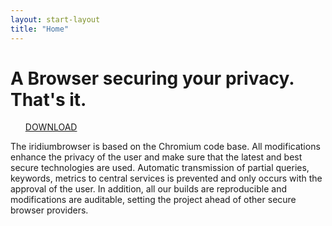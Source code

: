 ```yaml
---
layout: start-layout
title: "Home"
---
```


A Browser securing your privacy. That's it.
================================  
      
<ul class="actions">
<a href="/downloads/" class="button download">DOWNLOAD</a>
</ul>
     
The iridiumbrowser is based on the Chromium code base. All modifications enhance the privacy of the user and make sure that the latest and best secure technologies are used.
Automatic transmission of partial queries, keywords, metrics to central services is prevented and only occurs with the approval of the user. In addition, all our builds are reproducible and modifications are auditable, setting the project ahead of other secure browser providers.
